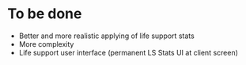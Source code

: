 # To be done

- Better and more realistic applying of life support stats
- More complexity
- Life support user interface (permanent LS Stats UI at client screen)